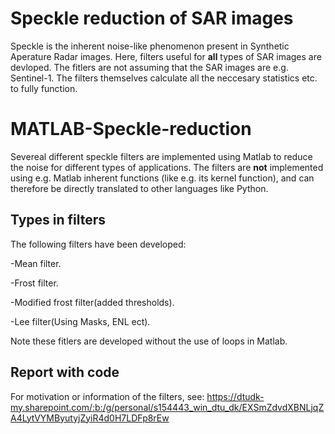 # Speckle reduction of SAR images
Speckle is the inherent noise-like phenomenon present in Synthetic Aperature Radar images. Here, filters useful for **all** types of SAR images are devloped. The fitlers are not assuming that the SAR images are e.g. Sentinel-1. The filters themselves calculate all the neccesary statistics etc. to fully function. 


# MATLAB-Speckle-reduction
Severeal different speckle filters are implemented using Matlab to reduce the noise for different types of applications.
The filters are **not** implemented using e.g. Matlab inherent functions (like e.g. its kernel function), and can therefore be directly translated to other languages like Python.

## Types in filters
The following filters have been developed:

-Mean filter.  

-Frost filter. 

-Modified frost filter(added thresholds). 

-Lee filter(Using Masks, ENL ect). 

Note these fitlers are developed without the use of loops in Matlab.

## Report with code

For motivation or information of the filters, see:  https://dtudk-my.sharepoint.com/:b:/g/personal/s154443_win_dtu_dk/EXSmZdvdXBNLjqZA4LytVYMByutyjZyiR4d0H7LDFp8rEw
